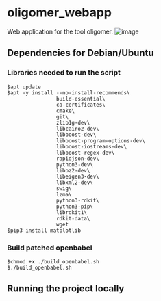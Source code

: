 # oligomer_webapp
Web application for the tool oligomer.
![image](https://github.com/kataszl203/oligomer_webapp/assets/40094884/133d98c3-1fa5-4b2e-b78b-c147e4763247)

## Dependencies for Debian/Ubuntu
### Libraries needed to run the script
```
$apt update
$apt -y install --no-install-recommends\
                build-essential\
                ca-certificates\
                cmake\
                git\
                zlib1g-dev\
                libcairo2-dev\
                libboost-dev\
                libboost-program-options-dev\
                libboost-iostreams-dev\
                libboost-regex-dev\
                rapidjson-dev\
                python3-dev\
                libbz2-dev\
                libeigen3-dev\
                libxml2-dev\
                swig\
                lzma\
                python3-rdkit\
                python3-pip\
                librdkit1\
                rdkit-data\
                wget
$pip3 install matplotlib
```
### Build patched openbabel
```
$chmod +x ./build_openbabel.sh
$./build_openbabel.sh
```
## Running the project locally
